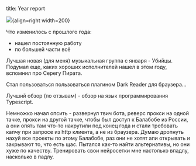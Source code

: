 title: Year report

![](/static/img/4b70c19ef2ce3678075d8a775d72564b.jpg){align=right width=200}

Что изменилось с прошлого года:
- нашел постоянную работу
- по большей части всё

Лучшая новая (для меня) музыкальная группа с января - Убийцы.
Подумал еще, каких хороших исполнителей нашел в этом году, вспомнил про Серегу Пирата.

Стал пользоваться пользоваться плагином Dark Reader для браузера...

Лучший обзор (по отзывам) - обзор на язык программирования Typescript.

Немножко начал опсить - развернул твич бота, реверс прокси на одной тачке, прокси на другой тачке, чтобы был доступ к
Балабобе из России, а они опять там что-то накрутили под конец года и стали требовать капчу при запросе из http клиента,
а не из браузера. Думаю дропнуть нахуй все проекты по этому Балабобе, раз они не хотят апи открывать и закрывают то, что
есть щас. Пытался как-то найти альтернативы, но они хуже по качеству. Тренировать свои нейросетки мне настолько впадлу,
насколько в падлу.
